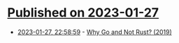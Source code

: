 # [Published on 2023-01-27](index.md)

* [2023-01-27, 22:58:59](https://news.ycombinator.com/item?id=34552981) - [Why Go and Not Rust? (2019)](https://kristoff.it/blog/why-go-and-not-rust/)
